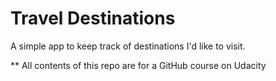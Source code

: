 # Travel Destinations

A simple app to keep track of destinations I'd like to visit.

** All contents of this repo are for a GitHub course on Udacity
